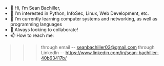 - 👋 Hi, I’m Sean Bachiller, 
- 👀 I’m interested in Python, InfoSec, Linux, Web Development, etc.
- 🌱 I’m currently learning computer systems and networking, as well as programming languages
- 💞️ Always looking to collaborate!
- 📫 How to reach me: 
 >>>through email -- seanbachiller03@gmail.com
 >>>through LinkedIn -- https://www.linkedin.com/in/sean-bachiller-40b63417b/
